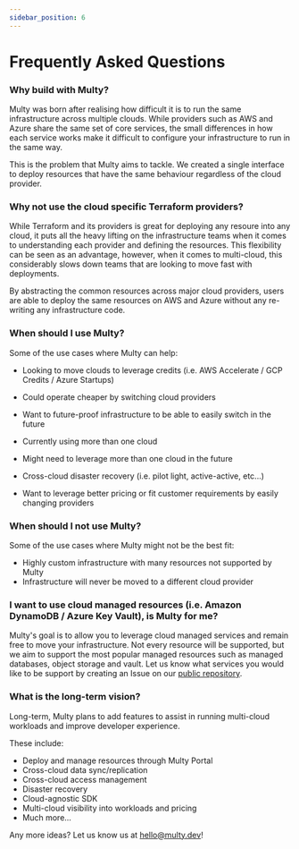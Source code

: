 ```yaml
---
sidebar_position: 6
---
```


# Frequently Asked Questions

### Why build with Multy?

Multy was born after realising how difficult it is to run the same infrastructure across multiple clouds. While providers such as AWS and Azure share the same set of core services, the small differences in how each service works make it difficult to configure your infrastructure to run in the same way.

This is the problem that Multy aims to tackle. We created a single interface to deploy resources that have the same behaviour regardless of the cloud provider.

### Why not use the cloud specific Terraform providers?

While Terraform and its providers is great for deploying any resoure into any cloud, it puts all the heavy lifting on the infrastructure teams when it comes to understanding each provider and defining the resources. This flexibility can be seen as an advantage, however, when it comes to multi-cloud, this considerably slows down teams that are looking to move fast with deployments. 

By abstracting the common resources across major cloud providers, users are able to deploy the same resources on AWS and Azure without any re-writing any infrastructure code.

### When should I use Multy?

Some of the use cases where Multy can help:

- Looking to move clouds to leverage credits (i.e. AWS Accelerate / GCP Credits / Azure Startups)
- Could operate cheaper by switching cloud providers
- Want to future-proof infrastructure to be able to easily switch in the future

- Currently using more than one cloud
- Might need to leverage more than one cloud in the future
- Cross-cloud disaster recovery (i.e. pilot light, active-active, etc...)
- Want to leverage better pricing or fit customer requirements by easily changing providers

### When should I not use Multy?

Some of the use cases where Multy might not be the best fit:

- Highly custom infrastructure with many resources not supported by Multy
- Infrastructure will never be moved to a different cloud provider

### I want to use cloud managed resources (i.e. Amazon DynamoDB / Azure Key Vault), is Multy for me?

Multy's goal is to allow you to leverage cloud managed services and remain free to move your infrastructure. Not every resource will be supported, but we aim to support the most popular managed resources such as managed databases, object storage and vault. Let us know what services you would like to be support by creating an Issue on our [public repository](https://github.com/multycloud/multy). 

### What is the long-term vision?

Long-term, Multy plans to add features to assist in running multi-cloud workloads and improve developer experience.

These include:

- Deploy and manage resources through Multy Portal
- Cross-cloud data sync/replication
- Cross-cloud access management
- Disaster recovery
- Cloud-agnostic SDK
- Multi-cloud visibility into workloads and pricing
- Much more...

Any more ideas? Let us know us at <hello@multy.dev>!

